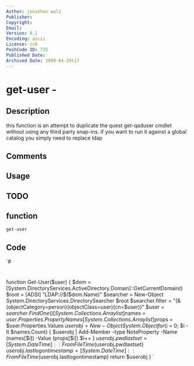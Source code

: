 ```yaml
---
Author: jonathan walz
Publisher: 
Copyright: 
Email: 
Version: 0.1
Encoding: ascii
License: cc0
PoshCode ID: 735
Published Date: 
Archived Date: 2009-04-29t17
---
```


# get-user - 

## Description

this function is an attempt to duplicate the quest get-qaduser cmdlet without using any third party snap-ins. if you want to run it against a global catalog you simply need to replace ldap

## Comments



## Usage



## TODO



## function

`get-user`

## Code

`#
 #
 function Get-User($user)
 {
 	$dom = [System.DirectoryServices.ActiveDirectory.Domain]::GetCurrentDomain() 
 	$root = [ADSI] "LDAP://$($dom.Name)"
 	$searcher = New-Object System.DirectoryServices.DirectorySearcher $root
 	$searcher.filter = "(&(objectCategory=person)(objectClass=user)(cn=$user))"
 	$user = $searcher.FindOne()
 	[System.Collections.Arraylist]$names = $user.Properties.PropertyNames
 	[System.Collections.Arraylist]$props = $user.Properties.Values
 	$userobj = New-Object System.Object
 	for ($i = 0; $i -lt $names.Count)
 		{
 			$userobj | Add-Member -type NoteProperty -Name $($names[$i]) -Value $($props[$i])
 			$i++
 		}
 	$userobj.pwdlastset = [System.DateTime]::FromFileTime($userobj.pwdlastset)
 	$userobj.lastlogontimestamp = [System.DateTime]::FromFileTime($userobj.lastlogontimestamp)
 	return $userobj
 }
`

